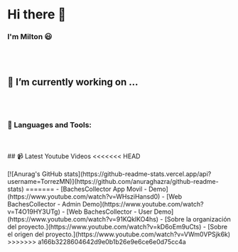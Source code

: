 # Hi there 👋
### I'm Milton 😃
<!--
**TorrezMN/TorrezMN** is a ✨ _special_ ✨ repository because its `README.md` (this file) appears on your GitHub profile.

Here are some ideas to get you started:

- 🌱 I’m currently learning ...
- 👯 I’m looking to collaborate on ...
- 🤔 I’m looking for help with ...
- 💬 Ask me about ...
- 📫 How to reach me: ...
- 😄 Pronouns: ...
- ⚡ Fun fact: ...
-->

<br />
<br />


## 🔨 I’m currently working on ...




<br />
<br />

### 🧰 Languages and Tools:

<br />
<br />
## 📹 Latest Youtube Videos
<!-- YOUTUBE:START -->
<<<<<<< HEAD
<!-- YOUTUBE:END -->

<br/>
<br/>
[![Anurag's GitHub stats](https://github-readme-stats.vercel.app/api?username=TorrezMN)](https://github.com/anuraghazra/github-readme-stats)
=======
- [BachesCollector App Movil - Demo](https://www.youtube.com/watch?v=WHsziHansd0)
- [Web   BachesCollector - Admin Demo](https://www.youtube.com/watch?v=T4O19HY3UTg)
- [Web   BachesCollector - User Demo](https://www.youtube.com/watch?v=91KQklKO4hs)
- [Sobre la organización del proyecto.](https://www.youtube.com/watch?v=kD6oEm9uCts)
- [Sobre el origen del proyecto.](https://www.youtube.com/watch?v=VWm0VPSjk6k)
<!-- YOUTUBE:END -->
>>>>>>> a166b3228604642d9e0b1b26e9e6ce6e0d75cc4a
